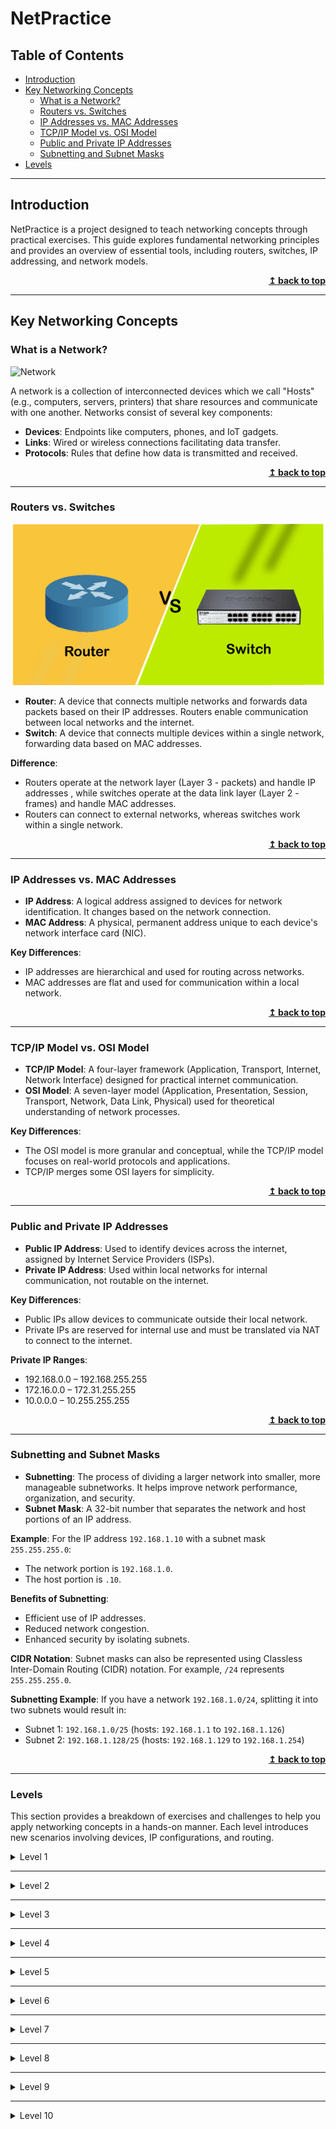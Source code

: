# NetPractice


<div id="top"></div>

## Table of Contents

- [Introduction](#introduction)
- [Key Networking Concepts](#key-networking-concepts)
  - [What is a Network?](#what-is-a-network)
  - [Routers vs. Switches](#routers-vs-switches)
  - [IP Addresses vs. MAC Addresses](#ip-addresses-vs-mac-addresses)
  - [TCP/IP Model vs. OSI Model](#tcpip-model-vs-osi-model)
  - [Public and Private IP Addresses](#public-and-private-ip-addresses)
  - [Subnetting and Subnet Masks](#subnetting-and-subnet-masks)
- [Levels](#levels)

---

## Introduction

NetPractice is a project designed to teach networking concepts through practical exercises. This guide explores fundamental networking principles and provides an overview of essential tools, including routers, switches, IP addressing, and network models.

<div align="right">
  <b><a href="#top">↥ back to top</a></b>
</div>

---

## Key Networking Concepts

### What is a Network?

![Network](img/network.svg)

A network is a collection of interconnected devices which we call "Hosts" (e.g., computers, servers, printers) that share resources and communicate with one another. Networks consist of several key components:

- **Devices**: Endpoints like computers, phones, and IoT gadgets.
- **Links**: Wired or wireless connections facilitating data transfer.
- **Protocols**: Rules that define how data is transmitted and received.

<div align="right">
  <b><a href="#top">↥ back to top</a></b>
</div>

---

### Routers vs. Switches

![router-vs-switch](img/router-vs-switch.png)

- **Router**: A device that connects multiple networks and forwards data packets based on their IP addresses. Routers enable communication between local networks and the internet.
- **Switch**: A device that connects multiple devices within a single network, forwarding data based on MAC addresses.

**Difference**:
- Routers operate at the network layer (Layer 3 - packets) and handle IP addresses , while switches operate at the data link layer (Layer 2 - frames) and handle MAC addresses.
- Routers can connect to external networks, whereas switches work within a single network.

<div align="right">
  <b><a href="#top">↥ back to top</a></b>
</div>

---

### IP Addresses vs. MAC Addresses

- **IP Address**: A logical address assigned to devices for network identification. It changes based on the network connection.
- **MAC Address**: A physical, permanent address unique to each device's network interface card (NIC).

**Key Differences**:
- IP addresses are hierarchical and used for routing across networks.
- MAC addresses are flat and used for communication within a local network.

<div align="right">
  <b><a href="#top">↥ back to top</a></b>
</div>

---

### TCP/IP Model vs. OSI Model

- **TCP/IP Model**: A four-layer framework (Application, Transport, Internet, Network Interface) designed for practical internet communication.
- **OSI Model**: A seven-layer model (Application, Presentation, Session, Transport, Network, Data Link, Physical) used for theoretical understanding of network processes.

**Key Differences**:
- The OSI model is more granular and conceptual, while the TCP/IP model focuses on real-world protocols and applications.
- TCP/IP merges some OSI layers for simplicity.

<div align="right">
  <b><a href="#top">↥ back to top</a></b>
</div>

---

### Public and Private IP Addresses

- **Public IP Address**: Used to identify devices across the internet, assigned by Internet Service Providers (ISPs).
- **Private IP Address**: Used within local networks for internal communication, not routable on the internet.

**Key Differences**:
- Public IPs allow devices to communicate outside their local network.
- Private IPs are reserved for internal use and must be translated via NAT to connect to the internet.

**Private IP Ranges**:
- 192.168.0.0 – 192.168.255.255
- 172.16.0.0 – 172.31.255.255
- 10.0.0.0 – 10.255.255.255

<div align="right">
  <b><a href="#top">↥ back to top</a></b>
</div>

---

### Subnetting and Subnet Masks

- **Subnetting**: The process of dividing a larger network into smaller, more manageable subnetworks. It helps improve network performance, organization, and security.
- **Subnet Mask**: A 32-bit number that separates the network and host portions of an IP address.

**Example**:
For the IP address `192.168.1.10` with a subnet mask `255.255.255.0`:
- The network portion is `192.168.1.0`.
- The host portion is `.10`.

**Benefits of Subnetting**:
- Efficient use of IP addresses.
- Reduced network congestion.
- Enhanced security by isolating subnets.

**CIDR Notation**:
Subnet masks can also be represented using Classless Inter-Domain Routing (CIDR) notation. For example, `/24` represents `255.255.255.0`.

**Subnetting Example**:
If you have a network `192.168.1.0/24`, splitting it into two subnets would result in:
- Subnet 1: `192.168.1.0/25` (hosts: `192.168.1.1` to `192.168.1.126`)
- Subnet 2: `192.168.1.128/25` (hosts: `192.168.1.129` to `192.168.1.254`)

<div align="right">
  <b><a href="#top">↥ back to top</a></b>
</div>

---

### Levels

This section provides a breakdown of exercises and challenges to help you apply networking concepts in a hands-on manner. Each level introduces new scenarios involving devices, IP configurations, and routing.

<details>
  <summary>Level 1</summary>
  <br>
  <img src="" alt="level1">  
  <br>
  <br>
</details>

---

<details>
  <summary>Level 2</summary>
  <br>
  <img src="" alt="level2">  
  <br>
  <br>
</details>

---

<details>
  <summary>Level 3</summary>
  <br>
  <img src="" alt="level3">  
  <br>
  <br>
</details>

---

<details>
  <summary>Level 4</summary>
  <br>
  <img src="" alt="level4">  
  <br>
  <br>
</details>

---

<details>
  <summary>Level 5</summary>
  <br>
  <img src="" alt="level5">  
  <br>
  <br>
</details>

---

<details>
  <summary>Level 6</summary>
  <br>
  <img src="" alt="level6">  
  <br>
  <br>
</details>

---

<details>
  <summary>Level 7</summary>
  <br>
  <img src="" alt="level7">  
  <br>
  <br>
</details>

---

<details>
  <summary>Level 8</summary>
  <br>
  <img src="" alt="level8">  
  <br>
  <br>
</details>

---

<details>
  <summary>Level 9</summary>
  <br>
  <img src="" alt="level9">  
  <br>
  <br>
</details>

---

<details>
  <summary>Level 10</summary>
  <br>
  <img src="" alt="level10">  
  <br>
  <br>
</details>

